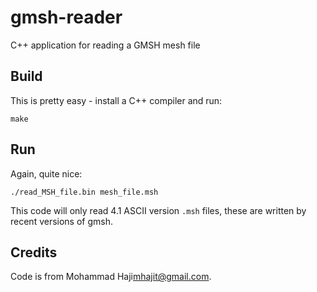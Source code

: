 # gmsh-reader
C++ application for reading a GMSH mesh file

## Build
This is pretty easy - install a C++ compiler and run:

    make

## Run
Again, quite nice:

    ./read_MSH_file.bin mesh_file.msh

This code will only read 4.1 ASCII version `.msh` files, these are written by recent versions of gmsh.

## Credits
Code is from Mohammad Haji<mhajit@gmail.com>.

